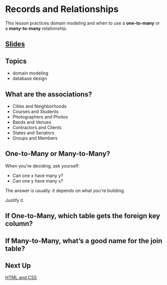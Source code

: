 # Records and Relationships
This lesson practices domain modeling and when to use a **one-to-many** or a **many-to-many** relationship.

## [Slides](../slides/records-and-relationships/index)

## Topics
- domain modeling
- database design

## What are the associations?
- Cities and Neighborhoods
- Courses and Students
- Photographers and Photos
- Bands and Venues
- Contractors and Clients
- States and Senators
- Groups and Members

## One-to-Many or Many-to-Many?
When you're deciding, ask yourself:
* Can one x have many y?
* Can one y have many x?

The answer is usually: it depends on what you're building.

Justify it.

## If **One-to-Many**, which table gets the **foreign key** column?

## If **Many-to-Many**, what’s a good name for the **join table**?


<!-- TODO: add polls -->

## Next Up

[HTML and CSS](./html-and-css)
